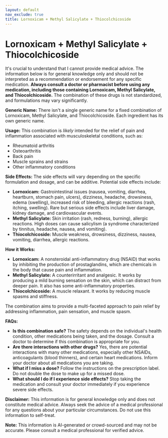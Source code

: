 ```yaml
---
layout: default
nav_exclude: true
title: Lornoxicam + Methyl Salicylate + Thiocolchicoside
---
```


# Lornoxicam + Methyl Salicylate + Thiocolchicoside

It's crucial to understand that I cannot provide medical advice.  The information below is for general knowledge only and should not be interpreted as a recommendation or endorsement for any specific medication.  **Always consult a doctor or pharmacist before using any medication, including those containing Lornoxicam, Methyl Salicylate, and Thiocolchicoside.**  The combination of these drugs is not standardized, and formulations may vary significantly.

**Generic Name:**  There isn't a single generic name for a fixed combination of Lornoxicam, Methyl Salicylate, and Thiocolchicoside.  Each ingredient has its own generic name.

**Usage:**  This combination is *likely* intended for the relief of pain and inflammation associated with musculoskeletal conditions, such as:

* Rheumatoid arthritis
* Osteoarthritis
* Back pain
* Muscle sprains and strains
* Other inflammatory conditions


**Side Effects:**  The side effects will vary depending on the specific formulation and dosage, and can be additive.  Potential side effects include:

* **Lornoxicam:**  Gastrointestinal issues (nausea, vomiting, diarrhea, heartburn, stomach pain, ulcers), dizziness, headache, drowsiness, edema (swelling), increased risk of bleeding, allergic reactions (rash, itching, swelling).  Rare but serious side effects include liver damage, kidney damage, and cardiovascular events.
* **Methyl Salicylate:**  Skin irritation (rash, redness, burning), allergic reactions.  High doses can cause salicylism (a syndrome characterized by tinnitus, headache, nausea, and vomiting).
* **Thiocolchicoside:**  Muscle weakness, drowsiness, dizziness, nausea, vomiting, diarrhea, allergic reactions.


**How it Works:**

* **Lornoxicam:**  A nonsteroidal anti-inflammatory drug (NSAID) that works by inhibiting the production of prostaglandins, which are chemicals in the body that cause pain and inflammation.
* **Methyl Salicylate:**  A counterirritant and analgesic. It works by producing a mild burning sensation on the skin, which can distract from deeper pain. It also has some anti-inflammatory properties.
* **Thiocolchicoside:**  A muscle relaxant. It works by reducing muscle spasms and stiffness.

The combination aims to provide a multi-faceted approach to pain relief by addressing inflammation, pain sensation, and muscle spasm.


**FAQs:**

* **Is this combination safe?**  The safety depends on the individual's health condition, other medications being taken, and the dosage.  Consult a doctor to determine if this combination is appropriate for you.
* **Are there interactions with other drugs?**  Yes, there are potential interactions with many other medications, especially other NSAIDs, anticoagulants (blood thinners), and certain heart medications.  Inform your doctor about all medications you are taking.
* **What if I miss a dose?**  Follow the instructions on the prescription label. Do not double the dose to make up for a missed dose.
* **What should I do if I experience side effects?**  Stop taking the medication and consult your doctor immediately if you experience severe side effects.


**Disclaimer:** This information is for general knowledge only and does not constitute medical advice.  Always seek the advice of a medical professional for any questions about your particular circumstances.  Do not use this information to self-treat.


**Note:** This information is AI-generated or crowd-sourced and may not be accurate. Please consult a medical professional for verified advice.